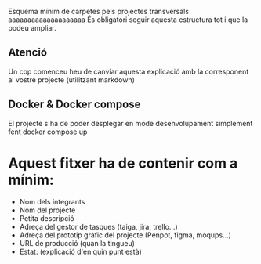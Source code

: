 Esquema mínim de carpetes pels projectes transversals
aaaaaaaaaaaaaaaaaaaa
És obligatori seguir aquesta estructura tot i que la podeu ampliar.

## Atenció
Un cop comenceu heu de canviar aquesta explicació amb la corresponent al vostre projecte (utilitzant markdown)

## Docker & Docker compose
El projecte s'ha de poder desplegar en mode desenvolupament simplement fent docker compose up

# Aquest fitxer ha de contenir com a mínim:
 * Nom dels integrants
 * Nom del projecte
 * Petita descripció
 * Adreça del gestor de tasques (taiga, jira, trello...)
 * Adreça del prototip gràfic del projecte (Penpot, figma, moqups...)
 * URL de producció (quan la tingueu)
 * Estat: (explicació d'en quin punt està)
